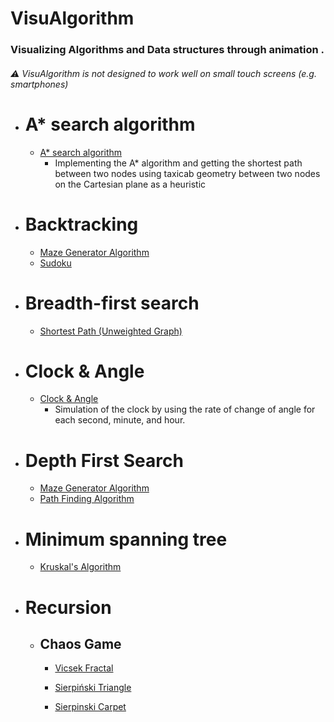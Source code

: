 # VisuAlgorithm

### Visualizing Algorithms and Data structures through animation .

###### :warning: VisuAlgorithm is not designed to work well on small touch screens (e.g. smartphones)

* # A* search algorithm
    * [A* search algorithm](https://bishoy-magdy.github.io/VisuAlgorithm/A*/A*.html)
      * Implementing the A* algorithm and getting the shortest path between two nodes using taxicab geometry between two nodes on the Cartesian plane as a heuristic 

* # Backtracking
  * [Maze Generator Algorithm](https://bishoy-magdy.github.io/VisuAlgorithm/Backtracking/Maze/maze.html)
  * [Sudoku](https://bishoy-magdy.github.io/VisuAlgorithm/Backtracking/Sudoku/sudoku.html)

* # Breadth-first search
    * [Shortest Path (Unweighted Graph)](https://bishoy-magdy.github.io/VisuAlgorithm/BFS/BFS.html)

* # Clock & Angle
  * [Clock & Angle](https://bishoy-magdy.github.io/VisuAlgorithm/Clock/clock.html)
    * Simulation of the clock by using the rate of change of angle for each second, minute, and hour.

* # Depth First Search
    * [Maze Generator Algorithm](https://bishoy-magdy.github.io/VisuAlgorithm/Backtracking/Maze/maze.html)
     * [Path Finding Algorithm](https://bishoy-magdy.github.io/VisuAlgorithm/DFS/DFS.html)

* # Minimum spanning tree
   * [Kruskal's Algorithm](https://bishoy-magdy.github.io/VisuAlgorithm/Kruskal/Kruskal.html)

* # Recursion
  * ## Chaos Game

     * [Vicsek Fractal](https://bishoy-magdy.github.io/VisuAlgorithm/Chaos%20Game/Vicsek%20Fractal/vicsekFractal.html)

    * [Sierpiński Triangle](https://bishoy-magdy.github.io/VisuAlgorithm/Chaos%20Game/Sierpi%C5%84ski%20Triangle/sierpi%C5%84skiTriangle.html)

    * [Sierpinski Carpet](https://bishoy-magdy.github.io/VisuAlgorithm/Chaos%20Game/Sierpinski%20Carpet/sierpi%C5%84skiCarpet.html)
